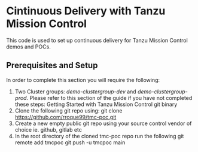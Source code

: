 # Cintinuous Delivery with Tanzu Mission Control
This code is used to set up continuous delivery for Tanzu Mission Control demos and POCs.

## Prerequisites and Setup
In order to complete this section you will require the following:

1.  Two Cluster groups: *demo-clustergroup-dev* and *demo-clustergroup-prod*.  Please refer to this section of the guide if you have not completed these steps: Getting Started with Tanzu Mission Control git binary
2.  Clone the following git repo using: git clone https://github.com/rroque99/tmc-poc.git
3.  Create a new empty public git repo using your source control vendor of choice ie. github, gitlab etc
4.  In the root directory of the cloned tmc-poc repo run the following
      git remote add tmcpoc <your-new-repo-url>
      git push -u tmcpoc main
